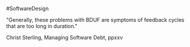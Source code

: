 #SoftwareDesign 

"Generally, these problems with BDUF are symptoms of feedback cycles that are too long in duration."

Christ Sterling, Managing Software Debt, ppxxv